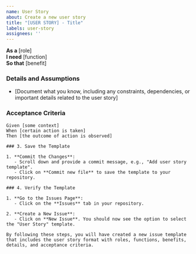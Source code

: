 ```yaml
---
name: User Story
about: Create a new user story
title: "[USER STORY] - Title"
labels: user-story
assignees: ''
---
```


**As a** [role]  
**I need** [function]  
**So that** [benefit]  

### Details and Assumptions
* [Document what you know, including any constraints, dependencies, or important details related to the user story]

### Acceptance Criteria
```gherkin
Given [some context]
When [certain action is taken]
Then [the outcome of action is observed]

### 3. Save the Template

1. **Commit the Changes**:
   - Scroll down and provide a commit message, e.g., "Add user story template".
   - Click on **Commit new file** to save the template to your repository.

### 4. Verify the Template

1. **Go to the Issues Page**:
   - Click on the **Issues** tab in your repository.

2. **Create a New Issue**:
   - Click on **New Issue**. You should now see the option to select the "User Story" template.

By following these steps, you will have created a new issue template that includes the user story format with roles, functions, benefits, details, and acceptance criteria.
